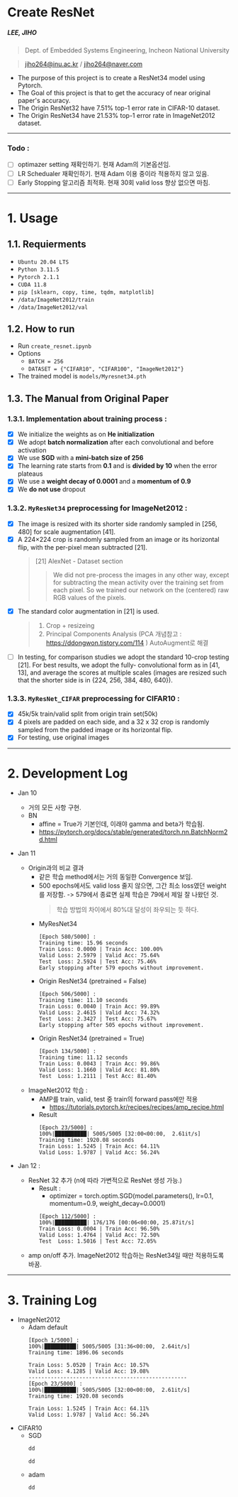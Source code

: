 # Create ResNet
##### LEE, JIHO
> Dept. of Embedded Systems Engineering, Incheon National University

> jiho264@inu.ac.kr /  jiho264@naver.com
 
- The purpose of this project is to create a ResNet34 model using Pytorch.
- The Goal of this project is that to get the accuracy of near original paper's accuracy.
- The Origin ResNet32 have 7.51% top-1 error rate in CIFAR-10 dataset.
- The Origin ResNet34 have 21.53% top-1 error rate in ImageNet2012 dataset.
---
### Todo : 
- [ ] optimazer setting 재확인하기. 현재 Adam의 기본옵션임.
- [ ] LR Schedualer 재확인하기. 현재 Adam 이용 중이라 적용하지 않고 있음.
- [ ] Early Stopping 알고리즘 최적화. 현재 30회 valid loss 향상 없으면 마침.
---
# 1. Usage
## 1.1. Requierments
  - ```Ubuntu 20.04 LTS```
  - ```Python 3.11.5```
  - ```Pytorch 2.1.1```
  - ```CUDA 11.8```
  - ```pip [sklearn, copy, time, tqdm, matplotlib]```
  - ```/data/ImageNet2012/train```
  - ```/data/ImageNet2012/val```
## 1.2. How to run 
  - Run ```create_resnet.ipynb```
  - Options
    - ```BATCH = 256```
    - ```DATASET = {"CIFAR10", "CIFAR100", "ImageNet2012"}```
  - The trained model is ```models/Myresnet34.pth```
## 1.3. The Manual from Original Paper
### 1.3.1. Implementation about training process :
  - [x] We initialize the weights as on **He initialization**
  - [x] We adopt **batch normalization** after each convolutional and before activation
  - [x] We use **SGD** with a **mini-batch size of 256**
  - [x] The learning rate starts from **0.1** and is **divided by 10** when the error plateaus
  - [x] We use a **weight decay of 0.0001** and a **momentum of 0.9**
  - [x] We **do not use** dropout
  
### 1.3.2. ```MyResNet34``` preprocessing for ImageNet2012 :
  - [x] The image is resized with its shorter side randomly sampled in [256, 480] for scale augmentation [41]. 
  - [x] A 224×224 crop is randomly sampled from an image or its horizontal flip, with the per-pixel mean subtracted [21]. 
    > [21] AlexNet - Dataset section
    >> We did not pre-process the images in any other way, except for subtracting the mean activity over the training set from each pixel. 
    >> So we trained our network on the (centered) raw RGB values of the pixels.
  - [x] The standard color augmentation in [21] is used.
    > 1. Crop + resizeing
    > 2. Principal Components Analysis (PCA 개념참고 : https://ddongwon.tistory.com/114 )
    > AutoAugment로 해결
  - [ ] In testing, for comparison studies we adopt the standard 10-crop testing [21]. For best results, we adopt the fully- convolutional form as in [41, 13], and average the scores at multiple scales (images are resized such that the shorter side is in {224, 256, 384, 480, 640}).

### 1.3.3. ```MyResNet_CIFAR``` preprocessing for CIFAR10 :
  - [x] 45k/5k train/valid split from origin train set(50k)
  - [x] 4 pixels are padded on each side, and a 32 x 32 crop is randomly sampled from the padded image or its horizontal flip.
  - [x] For testing, use original images
---

# 2. Development Log
- Jan 10    
  - 거의 모든 사항 구현.
  - BN 
    - affine = True가 기본인데, 이래야 gamma and beta가 학습됨.
    - https://pytorch.org/docs/stable/generated/torch.nn.BatchNorm2d.html

- Jan 11
  - Origin과의 비교 결과
    - 같은 학습 method에서는 거의 동일한 Convergence 보임.
    - 500 epochs에서도 valid loss 줄지 않으면, 그간 최소 loss였던 weight를 저장함. -> 579에서 종료면 실제 학습은 79에서 제일 잘 나왔던 것.
      > 학습 방법의 차이에서 80%대 달성이 좌우되는 듯 하다.
    - MyResNet34
      ```
      [Epoch 580/5000] :
      Training time: 15.96 seconds
      Train Loss: 0.0000 | Train Acc: 100.00%
      Valid Loss: 2.5979 | Valid Acc: 75.64%
      Test  Loss: 2.5924 | Test Acc: 75.46%
      Early stopping after 579 epochs without improvement.
      ```
    - Origin ResNet34 (pretrained = False)
      ```
      [Epoch 506/5000] :
      Training time: 11.10 seconds
      Train Loss: 0.0040 | Train Acc: 99.89%
      Valid Loss: 2.4615 | Valid Acc: 74.32%
      Test  Loss: 2.3427 | Test Acc: 75.67%
      Early stopping after 505 epochs without improvement.
      ```
    - Origin ResNet34 (pretrained = True)
      ```
      [Epoch 134/5000] :
      Training time: 11.12 seconds
      Train Loss: 0.0043 | Train Acc: 99.86%
      Valid Loss: 1.1660 | Valid Acc: 81.80%
      Test  Loss: 1.2111 | Test Acc: 81.40%
      ```
  - ImageNet2012 학습 :
    - AMP를 train, valid, test 중 train의 forward pass에만 적용
      - https://tutorials.pytorch.kr/recipes/recipes/amp_recipe.html
    - Result
      ```
      [Epoch 23/5000] :
      100%|██████████| 5005/5005 [32:00<00:00,  2.61it/s]  
      Training time: 1920.08 seconds
      Train Loss: 1.5245 | Train Acc: 64.11%
      Valid Loss: 1.9787 | Valid Acc: 56.24%
       ```
- Jan 12 :
  - ResNet 32 추가 (n에 따라 가변적으로 ResNet 생성 가능.) 
    - Result :
      - optimizer = torch.optim.SGD(model.parameters(), lr=0.1, momentum=0.9, weight_decay=0.0001)
      ```
      [Epoch 112/5000] :
      100%|██████████| 176/176 [00:06<00:00, 25.87it/s]
      Train Loss: 0.0004 | Train Acc: 96.50%
      Valid Loss: 1.4764 | Valid Acc: 72.50%
      Test  Loss: 1.5016 | Test Acc: 72.05%
      ```
  - amp on/off 추가. ImageNet2012 학습하는 ResNet34일 때만 적용하도록 바꿈.
---
# 3. Training Log
- ImageNet2012
  - Adam default
    ```
    [Epoch 1/5000] :
    100%|██████████| 5005/5005 [31:36<00:00,  2.64it/s]  
    Training time: 1896.06 seconds

    Train Loss: 5.0520 | Train Acc: 10.57%
    Valid Loss: 4.1285 | Valid Acc: 19.08%
    --------------------------------------------------
    [Epoch 23/5000] :
    100%|██████████| 5005/5005 [32:00<00:00,  2.61it/s]  
    Training time: 1920.08 seconds

    Train Loss: 1.5245 | Train Acc: 64.11%
    Valid Loss: 1.9787 | Valid Acc: 56.24%
    ```
- CIFAR10
  - SGD
    ```python
    dd
    ```
    ```
    dd
    ```
  - adam
    ```
    dd
    ```
